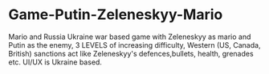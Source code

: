 # Game-Putin-Zeleneskyy-Mario

Mario and Russia Ukraine war based game with Zeleneskyy as mario and Putin as the enemy, 3 LEVELS of increasing difficulty, Western (US, Canada, British) sanctions act like Zeleneskyy's defences,bullets, health, grenades etc. UI/UX is Ukraine based.     
